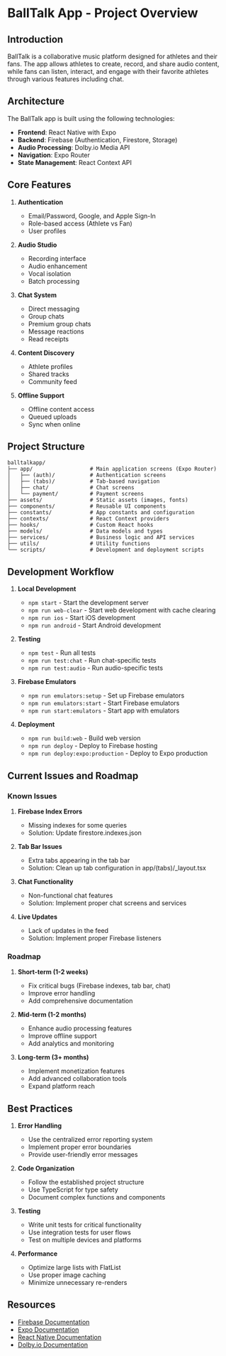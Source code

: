 # BallTalk App - Project Overview

## Introduction

BallTalk is a collaborative music platform designed for athletes and their fans. The app allows athletes to create, record, and share audio content, while fans can listen, interact, and engage with their favorite athletes through various features including chat.

## Architecture

The BallTalk app is built using the following technologies:

- **Frontend**: React Native with Expo
- **Backend**: Firebase (Authentication, Firestore, Storage)
- **Audio Processing**: Dolby.io Media API
- **Navigation**: Expo Router
- **State Management**: React Context API

## Core Features

1. **Authentication**
   - Email/Password, Google, and Apple Sign-In
   - Role-based access (Athlete vs Fan)
   - User profiles

2. **Audio Studio**
   - Recording interface
   - Audio enhancement
   - Vocal isolation
   - Batch processing

3. **Chat System**
   - Direct messaging
   - Group chats
   - Premium group chats
   - Message reactions
   - Read receipts

4. **Content Discovery**
   - Athlete profiles
   - Shared tracks
   - Community feed

5. **Offline Support**
   - Offline content access
   - Queued uploads
   - Sync when online

## Project Structure

```
balltalkapp/
├── app/                  # Main application screens (Expo Router)
│   ├── (auth)/           # Authentication screens
│   ├── (tabs)/           # Tab-based navigation
│   ├── chat/             # Chat screens
│   └── payment/          # Payment screens
├── assets/               # Static assets (images, fonts)
├── components/           # Reusable UI components
├── constants/            # App constants and configuration
├── contexts/             # React Context providers
├── hooks/                # Custom React hooks
├── models/               # Data models and types
├── services/             # Business logic and API services
├── utils/                # Utility functions
└── scripts/              # Development and deployment scripts
```

## Development Workflow

1. **Local Development**
   - `npm start` - Start the development server
   - `npm run web-clear` - Start web development with cache clearing
   - `npm run ios` - Start iOS development
   - `npm run android` - Start Android development

2. **Testing**
   - `npm test` - Run all tests
   - `npm run test:chat` - Run chat-specific tests
   - `npm run test:audio` - Run audio-specific tests

3. **Firebase Emulators**
   - `npm run emulators:setup` - Set up Firebase emulators
   - `npm run emulators:start` - Start Firebase emulators
   - `npm run start:emulators` - Start app with emulators

4. **Deployment**
   - `npm run build:web` - Build web version
   - `npm run deploy` - Deploy to Firebase hosting
   - `npm run deploy:expo:production` - Deploy to Expo production

## Current Issues and Roadmap

### Known Issues

1. **Firebase Index Errors**
   - Missing indexes for some queries
   - Solution: Update firestore.indexes.json

2. **Tab Bar Issues**
   - Extra tabs appearing in the tab bar
   - Solution: Clean up tab configuration in app/(tabs)/_layout.tsx

3. **Chat Functionality**
   - Non-functional chat features
   - Solution: Implement proper chat screens and services

4. **Live Updates**
   - Lack of updates in the feed
   - Solution: Implement proper Firebase listeners

### Roadmap

1. **Short-term (1-2 weeks)**
   - Fix critical bugs (Firebase indexes, tab bar, chat)
   - Improve error handling
   - Add comprehensive documentation

2. **Mid-term (1-2 months)**
   - Enhance audio processing features
   - Improve offline support
   - Add analytics and monitoring

3. **Long-term (3+ months)**
   - Implement monetization features
   - Add advanced collaboration tools
   - Expand platform reach

## Best Practices

1. **Error Handling**
   - Use the centralized error reporting system
   - Implement proper error boundaries
   - Provide user-friendly error messages

2. **Code Organization**
   - Follow the established project structure
   - Use TypeScript for type safety
   - Document complex functions and components

3. **Testing**
   - Write unit tests for critical functionality
   - Use integration tests for user flows
   - Test on multiple devices and platforms

4. **Performance**
   - Optimize large lists with FlatList
   - Use proper image caching
   - Minimize unnecessary re-renders

## Resources

- [Firebase Documentation](https://firebase.google.com/docs)
- [Expo Documentation](https://docs.expo.dev/)
- [React Native Documentation](https://reactnative.dev/docs/getting-started)
- [Dolby.io Documentation](https://docs.dolby.io/) 